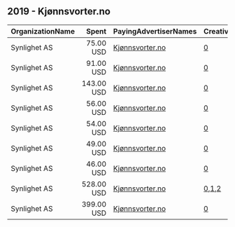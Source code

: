 ## 2019 - Kjønnsvorter.no 
|OrganizationName|Spent|PayingAdvertiserNames|CreativeUrls|Impressions|Genders|AgeBrackets|CountryCodes|BillingAddresses|CandidateBallotInformation|
|:---|---:|:---|:---|---:|:---|:---|:---|:---|:---|
|Synlighet AS|75.00 USD|[Kjønnsvorter.no](2019/Kjønnsvorter.no.md)|[0](https://www.snap.com/political-ads/asset/76f886730c80b1d2762250f284c45f3b91ced7401bde15957152b1846ef9e0dc?mediaType=mp4)|44,179||18-20|norway|"Møllendalsveien 1a,Bergen,5009,NO"||
|Synlighet AS|91.00 USD|[Kjønnsvorter.no](2019/Kjønnsvorter.no.md)|[0](https://www.snap.com/political-ads/asset/76f886730c80b1d2762250f284c45f3b91ced7401bde15957152b1846ef9e0dc?mediaType=mp4)|53,191||18-20|norway|"Møllendalsveien 1a,Bergen,5009,NO"||
|Synlighet AS|143.00 USD|[Kjønnsvorter.no](2019/Kjønnsvorter.no.md)|[0](https://www.snap.com/political-ads/asset/7a91533d8cefe7cb50949b33a266e7bbf3531a54693d0b2f7be1939f278259a6?mediaType=mp4)|83,226||18-20|norway|"Møllendalsveien 1a,Bergen,5009,NO"||
|Synlighet AS|56.00 USD|[Kjønnsvorter.no](2019/Kjønnsvorter.no.md)|[0](https://www.snap.com/political-ads/asset/76f886730c80b1d2762250f284c45f3b91ced7401bde15957152b1846ef9e0dc?mediaType=mp4)|33,065||18-20|norway|"Møllendalsveien 1a,Bergen,5009,NO"||
|Synlighet AS|54.00 USD|[Kjønnsvorter.no](2019/Kjønnsvorter.no.md)|[0](https://www.snap.com/political-ads/asset/76f886730c80b1d2762250f284c45f3b91ced7401bde15957152b1846ef9e0dc?mediaType=mp4)|31,950||18-20|norway|"Møllendalsveien 1a,Bergen,5009,NO"||
|Synlighet AS|49.00 USD|[Kjønnsvorter.no](2019/Kjønnsvorter.no.md)|[0](https://www.snap.com/political-ads/asset/7a91533d8cefe7cb50949b33a266e7bbf3531a54693d0b2f7be1939f278259a6?mediaType=mp4)|28,975||18-20|norway|"Møllendalsveien 1a,Bergen,5009,NO"||
|Synlighet AS|46.00 USD|[Kjønnsvorter.no](2019/Kjønnsvorter.no.md)|[0](https://www.snap.com/political-ads/asset/3a4a695d1ba295aa767e2bd8e670ea931d68a4e0153208e22f9e6321a0913f49?mediaType=mp4)|27,182||18-20|norway|"Møllendalsveien 1a,Bergen,5009,NO"||
|Synlighet AS|528.00 USD|[Kjønnsvorter.no](2019/Kjønnsvorter.no.md)|[0](https://www.snap.com/political-ads/asset/d79383e427256812565ada1630c24a3d823260a3641d3d9f8de96259aa045a38?mediaType=mp4),[1](https://www.snap.com/political-ads/asset/f6646786ce6ab6c759df255305e0c82d61889f05c3903bd720518c88c91a646b?mediaType=mp4),[2](https://www.snap.com/political-ads/asset/36afb01d929b7a45dc7b16a454fc3cb0eaf7a450a811dcec23054ed356678d31?mediaType=mp4)|672,800||18-20|norway|"Møllendalsveien 1a,Bergen,5009,NO"||
|Synlighet AS|399.00 USD|[Kjønnsvorter.no](2019/Kjønnsvorter.no.md)|[0](https://www.snap.com/political-ads/asset/3a4a695d1ba295aa767e2bd8e670ea931d68a4e0153208e22f9e6321a0913f49?mediaType=mp4)|231,885||18-20|norway|"Møllendalsveien 1a,Bergen,5009,NO"||
